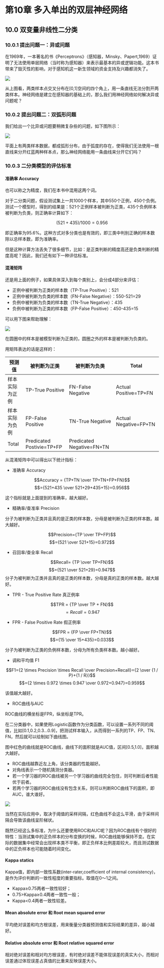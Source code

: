 <!--Copyright © Microsoft Corporation. All rights reserved.
  适用于[License](https://github.com/Microsoft/ai-edu/blob/master/LICENSE.md)版权许可-->

# 第10章 多入单出的双层神经网络

## 10.0 双变量非线性二分类

### 10.0.1 提出问题一：异或问题

在1969年，一本著名的书《Perceptrons》（感知器，Minsky、Papert,1969）证明了无法使用单层网络（当时称为感知器）来表示最基本的异或逻辑功能。这本书带来了毁灭性的影响，对于感知机这一新生领域的资金支持及兴趣都消失了。

<img src="../Images/10/xor_source_data.png" ch="500" />

从上图看，两类样本点交叉分布在[0,1]空间的四个角上，用一条直线无法分割开两类样本。神经网络是建立在感知器的基础上的，那么我们用神经网络如何解决异或问题呢？

### 10.0.2 提出问题二：双弧形问题

我们给出一个比异或问题要稍微复杂些的问题，如下图所示：

<img src="../Images/10/sin_data_source.png" ch="500" />

平面上有两类样本数据，都成弧形分布，由于弧度的存在，使得我们无法使用一根直线来分开红蓝两种样本点，那么神经网络能用一条曲线来分开它们吗？

### 10.0.3 二分类模型的评估标准

#### 准确率 Accuracy

也可以称之为精度，我们在本书中混用这两个词。

对于二分类问题，假设测试集上一共1000个样本，其中550个正例，450个负例。测试一个模型时，得到的结果是：521个正例样本被判断为正类，435个负例样本被判断为负类，则正确率计算如下：

$$(521+435)/1000=0.956$$

即正确率为95.6%。这种方式对多分类也是有效的，即三类中判别正确的样本数除以总样本数，即为准确率。

但是这种计算方法丢失了很多细节，比如：是正类判断的精度高还是负类判断的精度高呢？因此，我们还有如下一种评估标准。

#### 混淆矩阵

还是用上面的例子，如果具体深入到每个类别上，会分成4部分来评估：
- 正例中被判断为正类的样本数（TP-True Positive）：521
- 正例中被判断为负类的样本数（FN-False Negative）：550-521=29
- 负例中被判断为负类的样本数（TN-True Negative）：435
- 负例中被判断为正类的样本数（FP-False Positive）：450-435=15

可以用下图来帮助理解：

<img src="../Images/10/TPFP.png" ch="925" />

在圆圈中的样本是被模型判断为正类的，圆圈之外的样本是被判断为负类的。

用矩阵表达的话是这样的：

|预测值|被判断为正类|被判断为负类|Total|
|---|---|---|---|
|样本实际为正例|TP-True Positive|FN-False Negative|Actual Positive=TP+FN|
|样本实际为负例|FP-False Positive|TN-True Negative|Actual Negative=FP+TN|
|Total|Predicated Postivie=TP+FP|Predicated Negative=FN+TN|

从混淆矩阵中可以得出以下统计指标：

- 准确率 Accuracy

$$Accuracy = {TP+TN \over TP+TN+FP+FN}$$
$$={521+435 \over 521+29+435+15}=0.956$$

这个指标就是上面提到的准确率，越大越好。

- 精确率/查准率 Precision

分子为被判断为正类并且真的是正类的样本数，分母是被判断为正类的样本数。越大越好。

$$Precision={TP \over TP+FP}$$
$$={521 \over 521+15}=0.972$$

- 召回率/查全率 Recall

$$Recall= {TP \over TP+FN}$$
$$={521 \over 521+29}=0.947$$
分子为被判断为正类并且真的是正类的样本数，分母是真的正类的样本数。越大越好。

- TPR - True Positive Rate 真正例率

$$TPR = {TP \over TP + FN}$$
$$=Recall=0.947$$

- FPR - False Positive Rate 假正例率

$$FPR = {FP \over FP+TN}$$
$$={15 \over 15+435}=0.033$$

分子为被判断为正类的负例样本数，分母为所有负类样本数。越小越好。

- 调和平均值 F1

$$F1={2 \times Precision \times Recall \over Precision+Recall}={2 \over {1 / P}+{1 / R}}$$
$$={2 \times 0.972 \times 0.947 \over 0.972+0.947}=0.959$$

该值越大越好。

- ROC曲线与AUC

ROC曲线的横坐标是FPR，纵坐标是TPR。

在二分类器中，如果使用Logistic函数作为分类函数，可以设置一系列不同的阈值，比如[0.1,0.2,0.3...0.9]，把测试样本输入，从而得到一系列的TP、FP、TN、FN，然后就可以绘制如下曲线图。

图中红色的曲线就是ROC曲线，曲线下的面积就是AUC值，区间[0.5,1.0]，面积越大越好。

- ROC曲线越靠近左上角，该分类器的性能越好。
- 对角线表示一个随机猜测分类器。
- 若一个学习器的ROC曲线被另一个学习器的曲线完全包住，则可判断后者性能优于前者。
- 若两个学习器的ROC曲线没有包含关系，则可以判断ROC曲线下的面积，即AUC，谁大谁好。

<img src="../Images/10/ROC.png" ch="500" />

当然在实际应用中，取决于阈值的采样间隔，红色曲线不会这么平滑，由于采样间隔会导致该曲线呈阶梯状。

既然已经这么多标准，为什么还要使用ROC和AUC呢？因为ROC曲线有个很好的特性：当测试集中的正负样本的分布变换的时候，ROC曲线能够保持不变。在实际的数据集中经常会出现样本类不平衡，即正负样本比例差距较大，而且测试数据中的正负样本也可能随着时间变化。

#### Kappa statics 

Kappa值，即内部一致性系数(inter-rater,coefficient of internal consistency)，是作为评价判断的一致性程度的重要指标。取值在0～1之间。
- Kappa≥0.75两者一致性较好；
- 0.75>Kappa≥0.4两者一致性一般；
- Kappa<0.4两者一致性较差。 

#### Mean absolute error 和 Root mean squared error 

平均绝对误差和均方根误差，用来衡量分类器预测值和实际结果的差异，越小越好。

#### Relative absolute error 和 Root relative squared error 

相对绝对误差和相对均方根误差，有时绝对误差不能体现误差的真实大小，而相对误差通过体现误差占真值的比重来反映误差大小。
